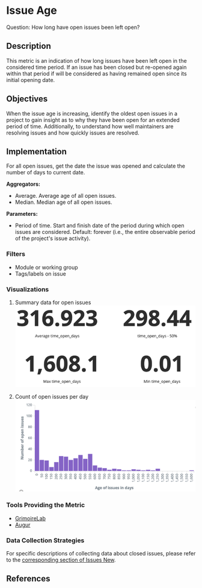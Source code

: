 # Issue Age

Question: How long have open issues been left open?

## Description
This metric is an indication of how long issues have been left open in the considered time period. If an issue has been closed but re-opened again within that period if will be considered as having remained open since its initial opening date.

## Objectives
When the issue age is increasing, identify the oldest open issues in a project to gain insight as to why they have been open for an extended period of time. Additionally, to understand how well maintainers are resolving issues and how quickly issues are resolved. 

## Implementation
For all open issues, get the date the issue was opened and calculate the number of days to current date.

**Aggregators:**
* Average. Average age of all open issues.
* Median. Median age of all open issues.

**Parameters:**
* Period of time. Start and finish date of the period during which open issues are considered. Default: forever (i.e., the entire observable period of the project's issue activity).

### Filters
* Module or working group
* Tags/labels on issue

### Visualizations

1. Summary data for open issues<br />
![Summary data for open issues](images/open_issue_data.png)

2. Count of open issues per day<br />
![Count of open issues per day](images/open_issue_count_timeseries.png)

### Tools Providing the Metric

* [GrimoireLab](https://chaoss.github.io/grimoirelab/)
* [Augur](http://augur.osshealth.io/api_docs/#api-Evolution-Open_Issue_Age_Repo_)

### Data Collection Strategies 

For specific descriptions of collecting data about closed issues, please refer to the [corresponding section of Issues New](https://github.com/chaoss/wg-evolution/blob/master/metrics/Issues_New.md#data-collection-strategies).

## References
